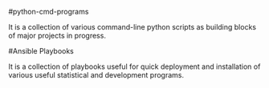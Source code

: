 #python-cmd-programs

It is a collection of various command-line python scripts as building blocks of major projects in progress. 

#Ansible Playbooks

It is a collection of playbooks useful for quick deployment and installation of various useful statistical and development programs.
